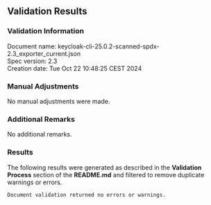 ## Validation Results

### Validation Information

Document name: keycloak-cli-25.0.2-scanned-spdx-2.3_exporter_current.json <br>
Spec version: 2.3 <br>
Creation date: Tue Oct 22 10:48:25 CEST 2024 <br>

### Manual Adjustments

No manual adjustments were made.

### Additional Remarks

No additional remarks.

### Results
The following results were generated as described in the **Validation Process** section
of the **README.md** and filtered to remove duplicate warnings or errors.

```
Document validation returned no errors or warnings.
```
